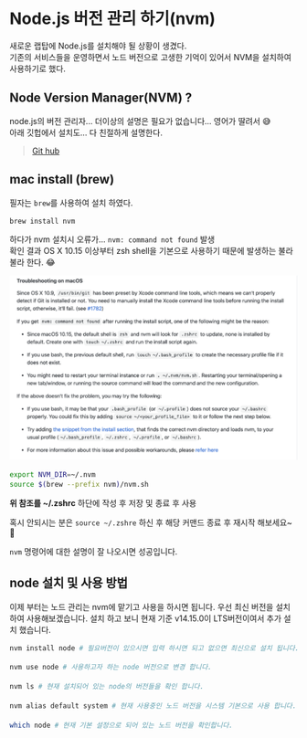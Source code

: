 # Node.js 버전 관리 하기(nvm)

새로운 랩탑에 Node.js를 설치해야 될 상황이 생겼다.  
기존의 서비스들을 운영하면서 노드 버전으로 고생한 기억이 있어서 NVM을 설치하여 사용하기로 했다.

## Node Version Manager(NVM) ? 
node.js의 버전 관리자... 더이상의 설명은 필요가 없습니다... 영어가 딸려서 😅  
아래 깃헙에서 설치도... 다 친절하게 설명한다.  
> [Git hub](https://github.com/nvm-sh/nvm)

## mac install (brew)
필자는 ``` brew ```를 사용하여 설치 하였다.  

```bash
brew install nvm 
```

하다가 nvm 설치시 오류가... ``` nvm: command not found ``` 발생   
확인 결과 OS X 10.15 이상부터 zsh shell을 기본으로 사용하기 때문에 발생하는 불라불라 한다. 😂  

![mac-erro](./images/mac-10.15-error.png)

```bash
export NVM_DIR=~/.nvm
source $(brew --prefix nvm)/nvm.sh
```

**위 참조를 ~/.zshrc** 하단에 작성 후 저장 및 종료 후 사용

혹시 안되시는 분은 ``` source ~/.zshre ``` 하신 후 해당 커맨드 종료 후 재시작 해보세요~ 🥳

``` nvm ``` 명령어에 대한 설명이 잘 나오시면 성공입니다.

## node 설치 및 사용 방법

이제 부터는 노드 관리는 nvm에 맡기고 사용을 하시면 됩니다.
우선 최신 버전을 설치하여 사용해보겠습니다.
설치 하고 보니 현재 기준 v14.15.0이 LTS버전이여서 추가 설치 했습니다.

```bash
nvm install node # 필요버전이 있으시면 입력 하시면 되고 없으면 최신으로 설치 됩니다.

nvm use node # 사용하고자 하는 node 버전으로 변경 합니다.

nvm ls # 현재 설치되어 있는 node의 버전들을 확인 합니다.

nvm alias default system # 현재 사용중인 노드 버전을 시스템 기본으로 사용 합니다.

which node # 현재 기본 설정으로 되어 있는 노드 버전을 확인합니다.
```
